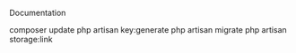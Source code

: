 Documentation 

composer update
php artisan key:generate
php artisan migrate
php artisan storage:link